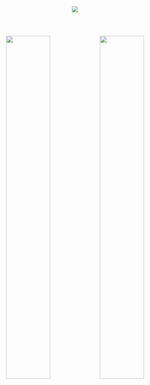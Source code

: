 

<!--
**yeongeun11/yeongeun11** is a ✨ _special_ ✨ repository because its `README.md` (this file) appears on your GitHub profile.

Here are some ideas to get you started:

- 🔭 I’m currently working on ...
- 🌱 I’m currently learning ...
- 👯 I’m looking to collaborate on ...
- 🤔 I’m looking for help with ...
- 💬 Ask me about ...
- 📫 How to reach me: ...
- 😄 Pronouns: ...
- ⚡ Fun fact: ...
-->
<p align="center">
  <a href="https://git.io/typing-svg">
    <img src="https://readme-typing-svg.herokuapp.com?size=40&color=9370DB&font=Pacifico&center=true&vCenter=true&lines=Hi+I'm+yeongeun" />
  </a>
</p>
<br><br>
<p align="center">
  <img src="https://github-profile-summary-cards.vercel.app/api/cards/profile-details?username=yeongeun11&theme=tokyonight" width="48%" />
  <img src="https://github-readme-stats.vercel.app/api?username=yeongeun11&count_private=true&show_icons=true&theme=radical" width="48%" />
</p>
